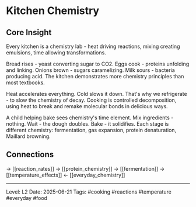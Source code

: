 # Kitchen Chemistry

## Core Insight
Every kitchen is a chemistry lab - heat driving reactions, mixing creating emulsions, time allowing transformations.

Bread rises - yeast converting sugar to CO2. Eggs cook - proteins unfolding and linking. Onions brown - sugars caramelizing. Milk sours - bacteria producing acid. The kitchen demonstrates more chemistry principles than most textbooks.

Heat accelerates everything. Cold slows it down. That's why we refrigerate - to slow the chemistry of decay. Cooking is controlled decomposition, using heat to break and remake molecular bonds in delicious ways.

A child helping bake sees chemistry's time element. Mix ingredients - nothing. Wait - the dough doubles. Bake - it solidifies. Each stage is different chemistry: fermentation, gas expansion, protein denaturation, Maillard browning.

## Connections
→ [[reaction_rates]]
→ [[protein_chemistry]]
→ [[fermentation]]
→ [[temperature_effects]]
← [[everyday_chemistry]]

---
Level: L2
Date: 2025-06-21
Tags: #cooking #reactions #temperature #everyday #food